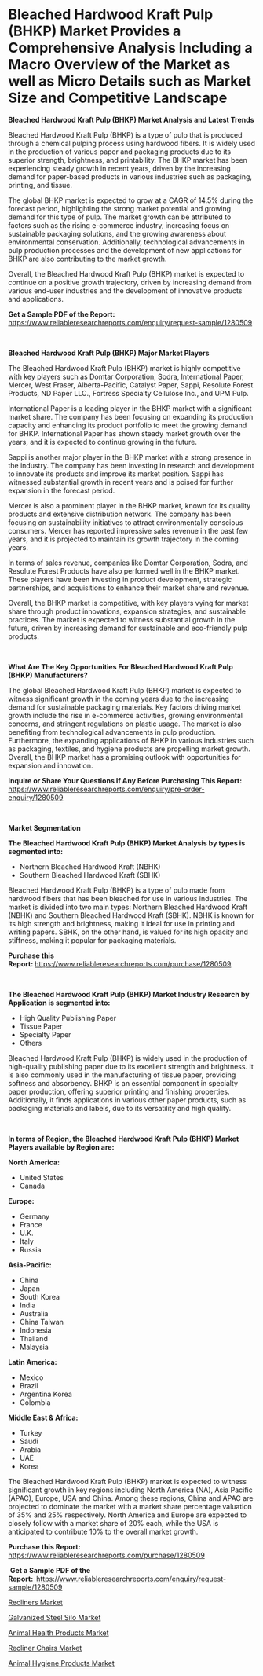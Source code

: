 <p><h1>Bleached Hardwood Kraft Pulp (BHKP) Market Provides a Comprehensive Analysis Including a Macro Overview of the Market as well as Micro Details such as Market Size and Competitive Landscape</h1></p><p><strong>Bleached Hardwood Kraft Pulp (BHKP) Market Analysis and Latest Trends</strong></p>
<p><p>Bleached Hardwood Kraft Pulp (BHKP) is a type of pulp that is produced through a chemical pulping process using hardwood fibers. It is widely used in the production of various paper and packaging products due to its superior strength, brightness, and printability. The BHKP market has been experiencing steady growth in recent years, driven by the increasing demand for paper-based products in various industries such as packaging, printing, and tissue.</p><p>The global BHKP market is expected to grow at a CAGR of 14.5% during the forecast period, highlighting the strong market potential and growing demand for this type of pulp. The market growth can be attributed to factors such as the rising e-commerce industry, increasing focus on sustainable packaging solutions, and the growing awareness about environmental conservation. Additionally, technological advancements in pulp production processes and the development of new applications for BHKP are also contributing to the market growth.</p><p>Overall, the Bleached Hardwood Kraft Pulp (BHKP) market is expected to continue on a positive growth trajectory, driven by increasing demand from various end-user industries and the development of innovative products and applications.</p></p>
<p><strong>Get a Sample PDF of the Report:&nbsp;</strong> <a href="https://www.reliableresearchreports.com/enquiry/request-sample/1280509">https://www.reliableresearchreports.com/enquiry/request-sample/1280509</a></p>
<p>&nbsp;</p>
<p><strong>Bleached Hardwood Kraft Pulp (BHKP) Major Market Players</strong></p>
<p><p>The Bleached Hardwood Kraft Pulp (BHKP) market is highly competitive with key players such as Domtar Corporation, Sodra, International Paper, Mercer, West Fraser, Alberta-Pacific, Catalyst Paper, Sappi, Resolute Forest Products, ND Paper LLC., Fortress Specialty Cellulose Inc., and UPM Pulp.</p><p>International Paper is a leading player in the BHKP market with a significant market share. The company has been focusing on expanding its production capacity and enhancing its product portfolio to meet the growing demand for BHKP. International Paper has shown steady market growth over the years, and it is expected to continue growing in the future.</p><p>Sappi is another major player in the BHKP market with a strong presence in the industry. The company has been investing in research and development to innovate its products and improve its market position. Sappi has witnessed substantial growth in recent years and is poised for further expansion in the forecast period.</p><p>Mercer is also a prominent player in the BHKP market, known for its quality products and extensive distribution network. The company has been focusing on sustainability initiatives to attract environmentally conscious consumers. Mercer has reported impressive sales revenue in the past few years, and it is projected to maintain its growth trajectory in the coming years.</p><p>In terms of sales revenue, companies like Domtar Corporation, Sodra, and Resolute Forest Products have also performed well in the BHKP market. These players have been investing in product development, strategic partnerships, and acquisitions to enhance their market share and revenue.</p><p>Overall, the BHKP market is competitive, with key players vying for market share through product innovations, expansion strategies, and sustainable practices. The market is expected to witness substantial growth in the future, driven by increasing demand for sustainable and eco-friendly pulp products.</p></p>
<p>&nbsp;</p>
<p><strong>What Are The Key Opportunities For Bleached Hardwood Kraft Pulp (BHKP) Manufacturers?</strong></p>
<p><p>The global Bleached Hardwood Kraft Pulp (BHKP) market is expected to witness significant growth in the coming years due to the increasing demand for sustainable packaging materials. Key factors driving market growth include the rise in e-commerce activities, growing environmental concerns, and stringent regulations on plastic usage. The market is also benefiting from technological advancements in pulp production. Furthermore, the expanding applications of BHKP in various industries such as packaging, textiles, and hygiene products are propelling market growth. Overall, the BHKP market has a promising outlook with opportunities for expansion and innovation.</p></p>
<p><strong>Inquire or Share Your Questions If Any Before Purchasing This Report:</strong> <a href="https://www.reliableresearchreports.com/enquiry/pre-order-enquiry/1280509">https://www.reliableresearchreports.com/enquiry/pre-order-enquiry/1280509</a></p>
<p>&nbsp;</p>
<p><strong>Market Segmentation</strong></p>
<p><strong>The Bleached Hardwood Kraft Pulp (BHKP) Market Analysis by types is segmented into:</strong></p>
<p><ul><li>Northern Bleached Hardwood Kraft (NBHK)</li><li>Southern Bleached Hardwood Kraft (SBHK)</li></ul></p>
<p><p>Bleached Hardwood Kraft Pulp (BHKP) is a type of pulp made from hardwood fibers that has been bleached for use in various industries. The market is divided into two main types: Northern Bleached Hardwood Kraft (NBHK) and Southern Bleached Hardwood Kraft (SBHK). NBHK is known for its high strength and brightness, making it ideal for use in printing and writing papers. SBHK, on the other hand, is valued for its high opacity and stiffness, making it popular for packaging materials.</p></p>
<p><strong>Purchase this Report:&nbsp;</strong><a href="https://www.reliableresearchreports.com/purchase/1280509">https://www.reliableresearchreports.com/purchase/1280509</a></p>
<p>&nbsp;</p>
<p><strong>The Bleached Hardwood Kraft Pulp (BHKP) Market Industry Research by Application is segmented into:</strong></p>
<p><ul><li>High Quality Publishing Paper</li><li>Tissue Paper</li><li>Specialty Paper</li><li>Others</li></ul></p>
<p><p>Bleached Hardwood Kraft Pulp (BHKP) is widely used in the production of high-quality publishing paper due to its excellent strength and brightness. It is also commonly used in the manufacturing of tissue paper, providing softness and absorbency. BHKP is an essential component in specialty paper production, offering superior printing and finishing properties. Additionally, it finds applications in various other paper products, such as packaging materials and labels, due to its versatility and high quality.</p></p>
<p>&nbsp;</p>
<p><strong>In terms of Region, the Bleached Hardwood Kraft Pulp (BHKP) Market Players available by Region are:</strong></p>
<p>
    <p> <strong> North America: </strong>
        <ul>
            <li>United States</li>
            <li>Canada</li>
        </ul>
        </p> 
    <p> <strong> Europe: </strong>
        <ul>
            <li>Germany</li>
            <li>France</li>
            <li>U.K.</li>
            <li>Italy</li>
            <li>Russia</li>
        </ul>
        </p> 
    <p> <strong> Asia-Pacific: </strong>
        <ul>
            <li>China</li>
            <li>Japan</li>
            <li>South Korea</li>
            <li>India</li>
            <li>Australia</li>
            <li>China Taiwan</li>
            <li>Indonesia</li>
            <li>Thailand</li>
            <li>Malaysia</li>
        </ul>
        </p> 
    <p> <strong> Latin America: </strong>
        <ul>
            <li>Mexico</li>
            <li>Brazil</li>
            <li>Argentina Korea</li>
            <li>Colombia</li>
        </ul>
        </p> 
    <p> <strong> Middle East & Africa: </strong>
        <ul>
            <li>Turkey</li>
            <li>Saudi</li>
            <li>Arabia</li>
            <li>UAE</li>
            <li>Korea</li>
        </ul>
    </p>
    </p>
<p><p>The Bleached Hardwood Kraft Pulp (BHKP) market is expected to witness significant growth in key regions including North America (NA), Asia Pacific (APAC), Europe, USA and China. Among these regions, China and APAC are projected to dominate the market with a market share percentage valuation of 35% and 25% respectively. North America and Europe are expected to closely follow with a market share of 20% each, while the USA is anticipated to contribute 10% to the overall market growth.</p></p>
<p><strong>Purchase this Report: </strong><a href="https://www.reliableresearchreports.com/purchase/1280509">https://www.reliableresearchreports.com/purchase/1280509</a></p>
<p>&nbsp;<strong>Get a Sample PDF of the Report:&nbsp;&nbsp;</strong><a href="https://www.reliableresearchreports.com/enquiry/request-sample/1280509">https://www.reliableresearchreports.com/enquiry/request-sample/1280509</a></p>
<p><strong></strong></p>
<p><p><a href="https://medium.com/@jasonmartin866/recliners-market-size-and-market-trends-complete-industry-overview-2024-to-2031-e6af08ee99a3">Recliners Market</a></p><p><a href="https://medium.com/@jeremybates83/galvanized-steel-silo-market-competitive-analysis-market-trends-and-forecast-to-2031-77395b0b9958">Galvanized Steel Silo Market</a></p><p><a href="https://medium.com/@jeremybates83/decoding-animal-health-products-market-metrics-market-share-trends-and-growth-patterns-52ed060b0283">Animal Health Products Market</a></p><p><a href="https://medium.com/@jasonmartin866/recliner-chairs-market-outlook-industry-overview-and-forecast-2024-to-2031-88008b2891bb">Recliner Chairs Market</a></p><p><a href="https://medium.com/@jeremybates83/decoding-animal-hygiene-products-market-metrics-market-share-trends-and-growth-patterns-3d30359ccb7c">Animal Hygiene Products Market</a></p></p>